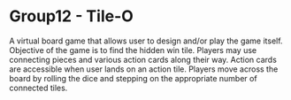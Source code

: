 ﻿# Group12 - Tile-O

A virtual board game that allows user to design and/or play the game itself. Objective of the game is to find the hidden win tile.
Players may use connecting pieces and various action cards along their way.
Action cards are accessible when user lands on an action tile.
Players move across the board by rolling the dice and stepping on the appropriate number of connected tiles.
